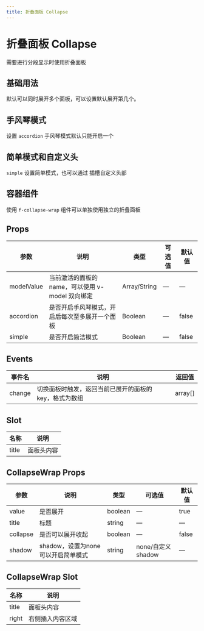 ```yaml
---
title: 折叠面板 Collapse
---
```




# 折叠面板 Collapse

需要进行分段显示时使用折叠面板

## 基础用法

默认可以同时展开多个面板，可以设置默认展开第几个。

<preview path="./demo/Collapse/Basic.vue"></preview>

## 手风琴模式

设置 `accordion` 手风琴模式默认只能开启一个

<preview path="./demo/Collapse/Accordion.vue"></preview>

## 简单模式和自定义头

`simple` 设置简单模式，也可以通过 插槽自定义头部

<preview path="./demo/Collapse/Simple.vue"></preview>

## 容器组件

使用 `f-collapse-wrap` 组件可以单独使用独立的折叠面板

<preview path="./demo/Collapse/Wrap.vue"></preview>

## Props

| 参数       | 说明                                             | 类型         | 可选值 | 默认值 |
| ---------- | ------------------------------------------------ | ------------ | ------ | ------ |
| modelValue | 当前激活的面板的 name，可以使用 v-model 双向绑定 | Array/String | —      | —      |
| accordion  | 是否开启手风琴模式，开启后每次至多展开一个面板   | Boolean      | —      | false  |
| simple     | 是否开启简洁模式                                 | Boolean      | —      | false  |

## Events

| 事件名 | 说明                                                   | 返回值  |
| ------ | ------------------------------------------------------ | ------- |
| change | 切换面板时触发，返回当前已展开的面板的 key，格式为数组 | array[] |

## Slot

| 名称  | 说明       |
| ----- | ---------- |
| title | 面板头内容 |

## CollapseWrap Props

| 参数     | 说明                               | 类型    | 可选值            | 默认值 |
| -------- | ---------------------------------- | ------- | ----------------- | ------ |
| value    | 是否展开                           | boolean | —                 | true   |
| title    | 标题                               | string  | —                 | —      |
| collapse | 是否可以展开收起                   | boolean | —                 | false  |
| shadow   | shadow，设置为none可以开启简单模式 | string  | none/自定义shadow | —      |

## CollapseWrap Slot

| 名称  | 说明             |
| ----- | ---------------- |
| title | 面板头内容       |
| right | 右侧插入内容区域 |
